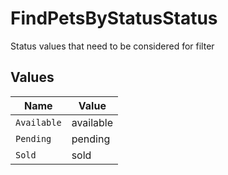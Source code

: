 # FindPetsByStatusStatus

Status values that need to be considered for filter


## Values

| Name        | Value       |
| ----------- | ----------- |
| `Available` | available   |
| `Pending`   | pending     |
| `Sold`      | sold        |